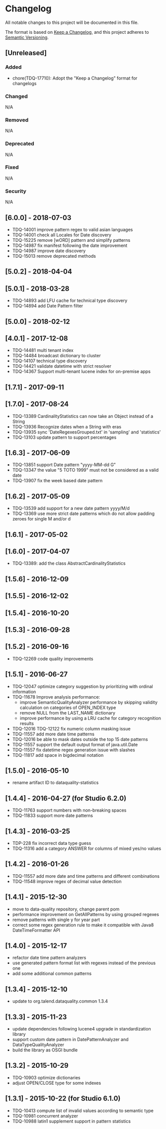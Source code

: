 # Changelog
All notable changes to this project will be documented in this file.

The format is based on [Keep a Changelog](https://keepachangelog.com/en/1.0.0/),
and this project adheres to [Semantic Versioning](https://semver.org/spec/v2.0.0.html).

## [Unreleased]
### Added
- chore(TDQ-17710): Adopt the "Keep a Changelog" format for changelogs
### Changed
N/A
### Removed
N/A
### Deprecated
N/A
### Fixed
N/A
### Security
N/A

## [6.0.0] - 2018-07-03
- TDQ-14001 improve pattern regex to valid asian languages
- TDQ-14001 check all Locales for Date discovery
- TDQ-15225 remove [wORD] pattern and simplify patterns
- TDQ-14987 fix manifest following the date improvement
- TDQ-14987 improve date discovery
- TDQ-15013 remove deprecated methods

## [5.0.2] - 2018-04-04
## [5.0.1] - 2018-03-28
- TDQ-14893 add LFU cache for technical type discovery
- TDQ-14894 add Date Pattern filter

## [5.0.0] - 2018-02-12
## [4.0.1] - 2017-12-08
- TDQ-14481 multi tenant index
- TDQ-14484 broadcast dictionary to cluster
- TDQ-14107 technical type discovery
- TDQ-14421 validate datetime with strict resolver
- TDQ-14367 Support multi-tenant lucene index for on-premise apps

## [1.7.1] - 2017-09-11
## [1.7.0] - 2017-08-24
- TDQ-13389 CardinalityStatistics can now take an Object instead of a String
- TDQ-13936 Recognize dates when a String with eras
- TDQ-13935 sync 'DateRegexesGrouped.txt' in 'sampling' and 'statistics'
- TDQ-13103 update pattern to support percentages

## [1.6.3] - 2017-06-09
- TDQ-13851 support Date pattern "yyyy-MM-dd G"
- TDQ-13347 the value "5 TOTO 1999" must not be considered as a valid date
- TDQ-13907 fix the week based date pattern

## [1.6.2] - 2017-05-09
- TDQ-13539 add support for a new date pattern yyyy/M/d
- TDQ-13369 use more strict date patterns which do not allow padding zeroes for single M and/or d

## [1.6.1] - 2017-05-02
## [1.6.0] - 2017-04-07
- TDQ-13389: add the class AbstractCardinalityStatistics

## [1.5.6] - 2016-12-09
## [1.5.5] - 2016-12-02
## [1.5.4] - 2016-10-20
## [1.5.3] - 2016-09-28
## [1.5.2] - 2016-09-16
- TDQ-12269 code quality improvements

## [1.5.1] - 2016-06-27
- TDQ-12047 optimize category suggestion by prioritizing with ordinal information
- TDQ-11678 Improve analysis performance:
	 * improve SemanticQualityAnalyzer performance by skipping validity calculation on categories of OPEN_INDEX type
	 * remove NULL from the LAST_NAME dictionary
	 * improve performance by using a LRU cache for category recognition results
- TDQ-12016 TDQ-12122 fix numeric column masking issue
- TDQ-11557 add more date time patterns
- TDQ-12016 be able to mask dates outside the top 15 date patterns
- TDQ-11557 support the default output format of java.util.Date
- TDQ-11557 fix datetime regex generation issue with slashes
- TDQ-11817 add space in bigdecimal notation

## [1.5.0] - 2016-05-10
- rename artifact ID to dataquality-statistics

## [1.4.4] - 2016-04-27 (for Studio 6.2.0)
- TDQ-11763 support numbers with non-breaking spaces
- TDQ-11833 support more date patterns

## [1.4.3] - 2016-03-25
- TDP-228 fix incorrect data type guess
- TDQ-11316 add a category ANSWER for columns of mixed yes/no values

## [1.4.2] - 2016-01-26
- TDQ-11557 add more date and time patterns and different combinations
- TDQ-11548 improve regex of decimal value detection

## [1.4.1] - 2015-12-30
- move to data-quality repository, change parent pom
- performance improvement on GetAllPatterns by using grouped regexes
- remove patterns with single y for year part
- correct some regex generation rule to make it compatible with Java8 DateTimeFormatter API 

## [1.4.0] - 2015-12-17
- refactor date time pattern analyzers
- use generated pattern format list with regexes instead of the previous one
- add some additional common patterns

## [1.3.4] - 2015-12-10
- update to org.talend.dataquality.common 1.3.4

## [1.3.3] - 2015-11-23
- update dependencies following lucene4 upgrade in standardization library
- support custom date pattern in DatePatternAnalyzer and DataTypeQualityAnalyzer
- build the library as OSGI bundle

## [1.3.2] - 2015-10-29
- TDQ-10903 optimize dictionaries
- adjust OPEN/CLOSE type for some indexes

## [1.3.1] - 2015-10-22 (for Studio 6.1.0)
- TDQ-10413 compute list of invalid values according to semantic type
- TDQ-10981 concurrent analyzer
- TDQ-10988 latin1 supplement support in pattern statistics
